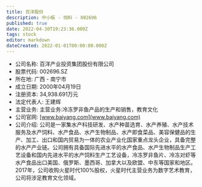 ```yaml
---
title: 百洋股份
description: 中小板 - 饲料 - 002696
published: true
date: 2022-04-30T19:23:36.000Z
tags: stock
editor: markdown
dateCreated: 2022-01-01T00:00:00.000Z
---
```


- 公司名称: 百洋产业投资集团股份有限公司
- 股票代码: 002696.SZ
- 所在地: 广西 - 南宁市
- 成立日期: 2000年04月19日
- 注册资本: 34,938.691万元
- 法定代表人: 王建辉
- 主营业务: 主营业务:冷冻罗非鱼产品的生产和销售，教育文化
- 公司官网: [www.baiyang.com](www.baiyang.com)
- 公司介绍: 公司是一家集水产科技研发、水产种苗选育、水产养殖、水产技术服务及水产饲料、水产食品、水产生物制品、水产即食菜品、美容保健品的生产、加工、出口和国内贸易为一体的农业产业化国家重点龙头企业，具备完整的水产产业链。公司拥有具备国际先进水平的水产食品、水产生物制品生产工艺设备和国内先进水平的水产饲料生产工艺设备，冷冻罗非鱼片、冷冻对虾等水产食品出口美国、俄罗斯、墨西哥、加拿大以及欧盟、中东等国家和地区。2017年，公司收购火星时代100%股权，火星时代主营业务为数字艺术教育，公司将涉足教育文化领域。


